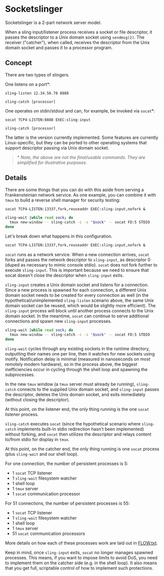 # Socketslinger

Socketslinger is a 2-part network server model.

When a sling input/listener process receives a socket or file descriptor, it passes the descriptor to a Unix domain socket using `sendmsg(2)`.  The receiver ("catcher"), when called, receives the descriptor from the Unix domain socket and passes it to a processor program.


## Concept

There are two types of slingers.

One listens on a port*:
```
sling-listen 12.34.56.78 8888

sling-catch [processor]
```


One operates on stdin/stdout and can, for example, be invoked via `socat`*:
```
socat TCP4-LISTEN:8888 EXEC:sling-input

sling-catch [processor]
```

The latter is the version currently implemented.  Some features are currently Linux-specific, but they can be ported to other operating systems that support descriptor passing via Unix domain socket.

> \* _Note, the above are not the final/usable commands.  They are simplified for illustrative purposes._


## Details

There are some things that you can do with this aside from serving a Frankensteinian network service.  As one example, you can combine it with `tmux` to build a reverse shell manager for security testing:

```bash
socat TCP4-LISTEN:13337,fork,reuseaddr EXEC:sling-input,nofork &

sling-wait |while read sock; do
  tmux new-window -- sling-catch -c -s "$sock" -- socat FD:5 STDIO
done
```

Let's break down what happens in this configuration.

```bash
socat TCP4-LISTEN:13337,fork,reuseaddr EXEC:sling-input,nofork &
```

`socat` runs as a network service.  When a new connection arrives, `socat` forks and passes the network descriptor to `sling-input`, as descriptor 0 (duped as necessary to mimic console stdio).  `socat` does not fork further to execute `sling-input`.  This is important because we need to ensure that socat doesn't close the descriptor when `sling-input` exits.

`sling-input` creates a Unix domain socket and listens for a connection.  Since a new process is spawned for each connection, a different Unix domain socket needs to be created for every connection as well (in the hypothetical/unimplemented `sling-listen` scenario above, the same Unix domain socket can be reused, which would be slightly more efficient).  The `sling-input` process will block until another process connects to the Unix domain socket.  In the meantime, `socat` can continue to serve additional connections and spawn new `sling-input` processes.

```bash
sling-wait |while read sock; do
  tmux new-window -- sling-catch -c -s "$sock" -- socat FD:5 STDIO
done
```

`sling-wait` cycles through any existing sockets in the runtime directory, outputting their names one per line, then it watches for new sockets using inotify.  Notification delay is minimal (measured in nanoseconds on most remotely modern hardware), so in the process above, the biggest inefficiencies occur in cycling through the shell loop and spawning the subprocesses.

In the new `tmux` window (a `tmux` server must already be running), `sling-catch` connects to the supplied Unix domain socket, and `sling-input` passes the descriptor, deletes the Unix domain socket, and exits immediately (without closing the descriptor).

At this point, on the listener end, the only thing running is the one `socat` listener process.

`sling-catch` executes `socat` (since the hypothetical scenario where `sling-catch` implements built-in stdio redirection hasn't been implemented) without forking, and `socat` then utilizes the descriptor and relays content to/from stdio for display in `tmux`.

At this point, on the catcher end, the only thing running is one `socat` process (plus `sling-wait` and our shell loop).

For one connection, the number of persistent processes is 5:
- 1 `socat` TCP listener
- 1 `sling-wait` filesystem watcher
- 1 shell loop
- 1 `tmux` server
- 1 `socat` communication processor

For 51 connections, the number of persistent processes is 55:
- 1 `socat` TCP listener
- 1 `sling-wait` filesystem watcher
- 1 shell loop
- 1 `tmux` server
- 51 `socat` communication processors

More details on how each of these processes work are laid out in [FLOW.txt](FLOW.txt).

Keep in mind, once `sling-input` exits, `socat` no longer manages spawned processes.  This means, if you want to impose limits to avoid DoS, you need to implement them on the catcher side (e.g. in the shell loop).  It also means that you get full, scriptable control of how to implement such protections.
